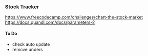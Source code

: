 ### Stock Tracker

https://www.freecodecamp.com/challenges/chart-the-stock-market   
https://docs.quandl.com/docs/parameters-2 

#### To Do  
- check auto update
- remove unders
 
